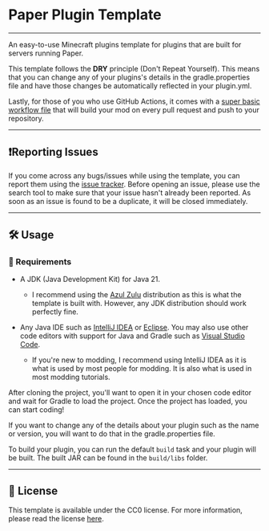 # Paper Plugin Template

---

An easy-to-use Minecraft plugins template for plugins that are built for servers running Paper.

This template follows the **DRY** principle (Don't Repeat Yourself). This means that you can change any of your plugins's details in the gradle.properties file and have those changes be automatically reflected in your plugin.yml.

Lastly, for those of you who use GitHub Actions, it comes with a [super basic workflow file](https://github.com/Ayydxn/PaperPluginTemplate/blob/master/.github/workflows/build.yml) that will build your mod on every pull request and push to your repository.

---

## ❗Reporting Issues

If you come across any bugs/issues while using the template, you can report them using the [issue tracker](https://github.com/Ayydxn/PaperPluginTemplate/issues). Before opening an issue, please use the search tool to make sure that your issue hasn't already been reported. As soon as an issue is found to be a duplicate, it will be closed immediately.

---

## 🛠️ Usage

### 📃 Requirements

- A JDK (Java Development Kit) for Java 21.
    - I recommend using the [Azul Zulu]() distribution as this is what the template is built with. However, any JDK distribution should work perfectly fine.

- Any Java IDE such as [IntelliJ IDEA](https://www.jetbrains.com/idea/) or [Eclipse](https://www.eclipse.org/ide/). You may also use other code editors with support for Java and Gradle such as [Visual Studio Code](https://code.visualstudio.com/).
    - If you're new to modding, I recommend using IntelliJ IDEA as it is what is used by most people for modding. It is also what is used in most modding tutorials.

After cloning the project, you'll want to open it in your chosen code editor and wait for Gradle to load the project. Once the project has loaded, you can start coding!

If you want to change any of the details about your plugin such as the name or version, you will want to do that in the gradle.properties file.

To build your plugin, you can run the default `build` task and your plugin will be built. The built JAR can be found in the `build/libs` folder.

---

## 📄 License

This template is available under the CC0 license. For more information, please read the license [here](https://choosealicense.com/licenses/cc0-1.0/#). 